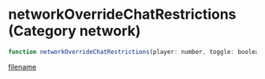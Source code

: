 # networkOverrideChatRestrictions (Category network)

```js
function networkOverrideChatRestrictions(player: number, toggle: boolean): void
```

[filename](networkOverrideChatRestrictions_m.md ':include')